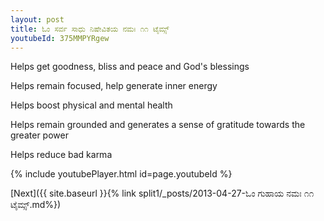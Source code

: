 ```yaml
---
layout: post
title: ಓಂ ಸರ್ವ ಸಾಧು ನಿಷೇವಿತಯ ನಮಃ ೧೧ ಟೈಮ್ಸ್
youtubeId: 375MMPYRgew
---
```

 
 
Helps get goodness, bliss and peace and God's blessings
 
Helps remain focused, help generate inner energy 
 
Helps boost physical and mental health 
 
Helps remain grounded and generates a sense of gratitude towards the greater power 
 
Helps reduce bad karma
 
 
 
 


{% include youtubePlayer.html id=page.youtubeId %}
 
[Next]({{ site.baseurl }}{% link  split1/_posts/2013-04-27-ಓಂ ಗುಹಾಯ ನಮಃ ೧೧ ಟೈಮ್ಸ್.md%})
 
